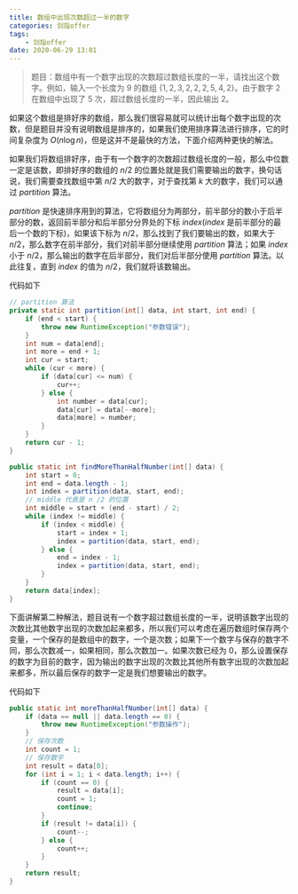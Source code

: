 ```yaml
---
title: 数组中出现次数超过一半的数字
categories: 剑指offer
tags:
	- 剑指offer
date: 2020-06-29 13:01
---
```



> 题目：数组中有一个数字出现的次数超过数组长度的一半，请找出这个数字。例如，输入一个长度为 $9$ 的数组 $\{ 1, 2, 3, 2, 2, 2, 5, 4, 2 \}$。由于数字 $2$ 在数组中出现了 $5$ 次，超过数组长度的一半，因此输出 $2$。

如果这个数组是排好序的数组，那么我们很容易就可以统计出每个数字出现的次数，但是题目并没有说明数组是排序的，如果我们使用排序算法进行排序，它的时间复杂度为 $O(n\log n)$，但是这并不是最快的方法，下面介绍两种更快的解法。

如果我们将数组排好序，由于有一个数字的次数超过数组长度的一般，那么中位数一定是该数，即排好序的数组的 $n/2$ 的位置处就是我们需要输出的数字，换句话说，我们需要查找数组中第 $n/2$ 大的数字，对于查找第 $k$ 大的数字，我们可以通过 $partition$ 算法。

$partition$ 是快速排序用到的算法，它将数组分为两部分，前半部分的数小于后半部分的数，返回前半部分和后半部分分界处的下标 $index$($index$ 是前半部分的最后一个数的下标)，如果该下标为 $n/2$，那么找到了我们要输出的数，如果大于 $n/2$，那么数字在前半部分，我们对前半部分继续使用 $partition$ 算法；如果 $index$ 小于 $n / 2$，那么输出的数字在后半部分，我们对后半部分使用 $partition$ 算法。以此往复，直到 $index$ 的值为 $n/2$，我们就将该数输出。

代码如下

```java
// partition 算法
private static int partition(int[] data, int start, int end) {
    if (end < start) {
        throw new RuntimeException("参数错误");
    }
    int num = data[end];
    int more = end + 1;
    int cur = start;
    while (cur < more) {
        if (data[cur] <= num) {
            cur++;
        } else {
            int number = data[cur];
            data[cur] = data[--more];
            data[more] = number;
        }
    }
    return cur - 1;
}

public static int findMoreThanHalfNumber(int[] data) {
    int start = 0;
    int end = data.length - 1;
    int index = partition(data, start, end);
    // middle 代表是 n /2 的位置
    int middle = start + (end - start) / 2;
    while (index != middle) {
        if (index < middle) {
            start = index + 1;
            index = partition(data, start, end);
        } else {
            end = index - 1;
            index = partition(data, start, end);
        }
    }
    return data[index];
}
```

下面讲解第二种解法，题目说有一个数字超过数组长度的一半，说明该数字出现的次数比其他数字出现的次数加起来都多，所以我们可以考虑在遍历数组时保存两个变量，一个保存的是数组中的数字，一个是次数；如果下一个数字与保存的数字不同，那么次数减一，如果相同，那么次数加一。如果次数已经为 $0$，那么设置保存的数字为目前的数字，因为输出的数字出现的次数比其他所有数字出现的次数加起来都多，所以最后保存的数字一定是我们想要输出的数字。

代码如下

```java
public static int moreThanHalfNumber(int[] data) {
    if (data == null || data.length == 0) {
        throw new RuntimeException("参数操作");
    }
    // 保存次数
    int count = 1;
    // 保存数字
    int result = data[0];
    for (int i = 1; i < data.length; i++) {
        if (count == 0) {
            result = data[i];
            count = 1;
            continue;
        }
        if (result != data[i]) {
            count--;
        } else {
            count++;
        }       
    }
    return result;
}
```



